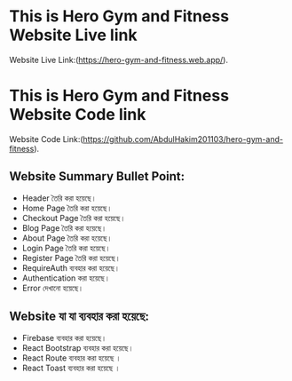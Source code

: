 # This is Hero Gym and Fitness Website Live link

Website Live Link:(https://hero-gym-and-fitness.web.app/).

# This is Hero Gym and Fitness Website Code link

Website Code Link:(https://github.com/AbdulHakim201103/hero-gym-and-fitness).

## Website Summary Bullet Point:

* Header তৈরি করা হয়েছে।
* Home Page তৈরি করা হয়েছে।
* Checkout Page তৈরি করা হয়েছে।
* Blog Page তৈরি করা হয়েছে।
* About Page তৈরি করা হয়েছে।
* Login Page তৈরি করা হয়েছে।
* Register Page তৈরি করা হয়েছে।
* RequireAuth ব্যবহার করা হয়েছে।
* Authentication করা হয়েছে।
* Error দেখানো হয়েছে।

## Website যা যা ব্যবহার করা হয়েছে:

* Firebase ব্যবহার করা হয়েছে।
* React Bootstrap ব্যবহার করা হয়েছে।
* React Route ব্যবহার করা হয়েছে ।
* React Toast ব্যবহার করা হয়েছে ।
